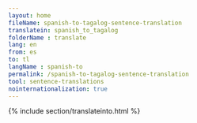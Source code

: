 ```yaml
---
layout: home
fileName: spanish-to-tagalog-sentence-translation
translatein: spanish_to_tagalog
folderName : translate
lang: en
from: es
to: tl
langName : spanish-to
permalink: /spanish-to-tagalog-sentence-translation
tool: sentence-translations
nointernationalization: true
---
```

{% include section/translateinto.html %}
